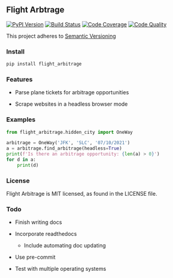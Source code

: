 ## Flight Arbtrage

[![PyPI Version][pypi-image]][pypi-url]
[![Build Status][build-image]][build-url]
[![Code Coverage][coverage-image]][coverage-url]
[![Code Quality][quality-image]][quality-url]

<!-- Badges -->

[pypi-image]: https://img.shields.io/pypi/v/podsearch
[pypi-url]: https://pypi.org/project/podsearch/
[build-image]: https://github.com/jrinder42/Flight_Arbitrage/actions/workflows/build.yml/badge.svg
[build-url]: https://github.com/jrinder42/Flight_Arbitrage/actions/workflows/build.yml
[coverage-image]: https://codecov.io/gh/jrinder42/Flight_Arbitrage/branch/main/graph/badge.svg
[coverage-url]: https://codecov.io/gh/jrinder42/Flight_Arbitrage
[quality-image]: https://api.codeclimate.com/v1/badges/85937031d4258ed2909a/maintainability
[quality-url]: https://codeclimate.com/github/jrinder42/Flight_Arbitrage

This project adheres to [Semantic Versioning](https://semver.org/)

### Install
```bash
pip install flight_arbitrage
```

### Features

- Parse plane tickets for arbitrage opportunities

- Scrape websites in a headless browser mode

### Examples
```python
from flight_arbitrage.hidden_city import OneWay

arbitrage = OneWay('JFK', 'SLC', '07/10/2021')
a = arbitrage.find_arbitrage(headless=True)
print(f'Is there an arbitrage opportunity: {len(a) > 0}')
for d in a:
    print(d)
```
### License
Flight Arbitrage is MIT licensed, as found in the LICENSE file.

### Todo

- Finish writing docs

- Incorporate readthedocs

    - Include automating doc updating

- Use pre-commit

- Test with multiple operating systems
